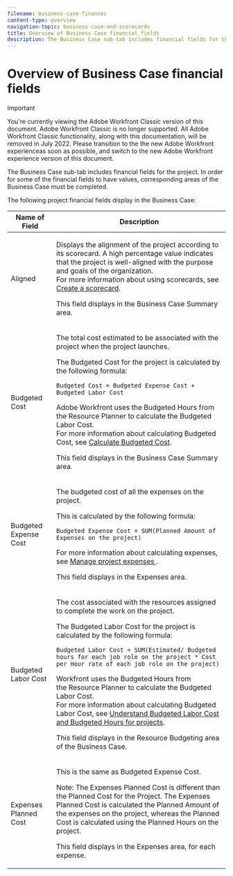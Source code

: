 ```yaml
---
filename: business-case-finances
content-type: overview
navigation-topic: business-case-and-scorecards
title: Overview of Business Case financial fields
description: The Business Case sub-tab includes financial fields for the project. In order for some of the financial fields to have values, corresponding areas of the Business Case must be completed.
---
```


# Overview of Business Case financial fields

>[!IMPORTANT]
>
>You're currently viewing the Adobe Workfront Classic version of this document. Adobe Workfront Classic is no longer supported. All Adobe Workfront Classic functionality, along with this documentation, will be removed in July 2022. Please transition to the the new Adobe Workfront experienceas soon as possible, and switch to the new Adobe Workfront experience version of this document.

The Business Case sub-tab includes financial fields for the project.&nbsp;In order for some of the financial fields to have values, corresponding areas of the Business Case must be completed.&nbsp;&nbsp;

The following project financial fields display in the Business Case:

<table> 
 <col> 
 <col> 
 <thead> 
  <tr> 
   <th scope="col">Name of Field</th> 
   <th scope="col">Description</th> 
  </tr> 
 </thead> 
 <tbody> 
  <tr> 
   <td>Aligned&nbsp;</td> 
   <td> <p>Displays the alignment of the project according to its scorecard. A high percentage value indicates that the project is well-aligned with the purpose and goals of the organization. <br>For more information about using scorecards, see <a href="../../../administration-and-setup/set-up-workfront/configure-system-defaults/create-scorecard.md" class="MCXref xref">Create a scorecard</a>.</p> <p>This field displays in the Business Case Summary area.&nbsp;</p> </td> 
  </tr> 
  <tr> 
   <td>Budgeted Cost</td> 
   <td> <p>The total cost estimated to be associated with the project when the project launches.</p> <p>The Budgeted Cost for the project is calculated by the following formula:<br></p> <p><code>Budgeted Cost =&nbsp;Budgeted Expense Cost + Budgeted Labor Cost </code> <br> </p> <p>Adobe Workfront uses the Budgeted Hours from the&nbsp;Resource Planner to calculate the Budgeted Labor Cost.<br>For more information about calculating Budgeted Cost, see <a href="../../../manage-work/projects/project-finances/budgeted-cost.md" class="MCXref xref">Calculate Budgeted Cost</a>.&nbsp;</p> <p>This field displays in the Business Case Summary area.</p> </td> 
  </tr> 
  <tr> 
   <td>Budgeted Expense Cost</td> 
   <td> <p>The budgeted cost of all the expenses on the project.&nbsp;</p> <p>This is calculated by the following formula:</p> <p><code>Budgeted Expense Cost = SUM(Planned Amount of Expenses on the project) </code></p> <p>For more information about calculating expenses, see <a href="../../../manage-work/projects/project-finances/manage-project-expenses.md" class="MCXref xref">Manage project expenses </a>.</p> <p>This field displays in the Expenses&nbsp;area.</p> </td> 
  </tr> 
  <tr> 
   <td>Budgeted Labor Cost</td> 
   <td> <p>The cost associated with the resources assigned to complete the work on the project.</p> <p>The Budgeted Labor Cost for the project is calculated by the following formula:<br></p> <p><code>Budgeted Labor Cost = SUM(Estimated/ Budgeted hours for each job role on the project * Cost per Hour rate of each job role on the project) </code><br></p> <p>Workfront uses the Budgeted Hours from the&nbsp;Resource Planner to calculate the Budgeted Labor Cost.<br>For more information about calculating Budgeted Labor Cost, see <a href="../../../manage-work/projects/project-finances/budgeted-labor-cost.md" class="MCXref xref">Understand Budgeted Labor Cost and Budgeted Hours for projects</a>.</p> <p>This field displays in the Resource Budgeting area of the Business Case.&nbsp;</p> </td> 
  </tr> 
  <tr> 
   <td>Expenses Planned Cost</td> 
   <td> <p>This is the same as Budgeted Expense Cost.&nbsp;</p> <p>Note:  The Expenses Planned Cost is different than the Planned Cost for the Project. The Expenses Planned Cost is calculated the Planned Amount of the expenses on the project, whereas the Planned Cost is calculated using the Planned Hours on the project.&nbsp;</p> <p>This field displays in the Expenses&nbsp;area, for each expense.</p> </td> 
  </tr> <!--
   <tr data-mc-conditions="QuicksilverOrClassic.Classic,QuicksilverOrClassic.Draft mode"> 
    <td>Legacy Budgeted Cost</td> 
    <td> <p>Note: This field might have been removed in your environment.</p> <p>This is calculated using the following formula:</p> <p><code>Legacy Budgeted Cost = Budgeted Expense Cost + Legacy Budgeted Labor Cost </code></p> <p>This value is an estimated&nbsp;Total Cost for the project when using the Labor Cost of the Legacy Resource Estimates.<br>For more information about calculating Budgeted Cost, see <a href="../../../manage-work/projects/project-finances/budgeted-cost.md" class="MCXref xref">Calculate Budgeted Cost</a>.</p> <p>This field displays in the Business Case Summary area.</p> </td> 
   </tr>
   --> 
   <!--
   <tr data-mc-conditions="QuicksilverOrClassic.Classic,QuicksilverOrClassic.Draft mode"> 
    <td>Legacy Budgeted Labor Cost</td> 
    <td> <p>Note: This field might have been removed in your environment.</p> <p>The Budgeted Cost of all the labor estimated for the project as specified in the Legacy Resource Estimates area of the Business Case. </p> <p>The Legacy Budgeted Labor Cost comes from&nbsp;estimating your resources on the project, in the Legacy Resource Estimates area of the Business Case or in the Capacity Planner. </p> <p>The Legacy Budgeted Labor Cost is calculated by the following formula:</p> <p><code>Legacy Budgeted Labor Cost = SUM(Role Cost per Hour Rate * Budgeted Hours per Role)</code></p> 
      <p data-mc-conditions="QuicksilverOrClassic.Draft mode">For more information about estimating resources on a project, see <a href="../../../manage-work/projects/define-a-business-case/apply-legacy-pools-to-business-case.md" class="MCXref xref">Estimate project resources by applying Legacy Resource Pools to the Business Case </a>.</p>
     <p>This field displays in the Legacy Resource Estimates&nbsp;area.</p> <p>The Legacy Budgeted Labor Cost for each job role is displayed in the Legacy Resource Estimates column in the Legacy Resource Estimates area.&nbsp;</p> </td> 
   </tr>
   <tr data-mc-conditions="QuicksilverOrClassic.Classic,QuicksilverOrClassic.Draft mode"> 
    <td>Legacy Net Value</td> 
    <td> <p>Note: This field might have been removed in your environment.</p> <p>This is the total expected value of the project after calculating its benefit and removing the costs. To calculate the Legacy Net Value, The Budgeted Labor Cost used to calculate the Budgeted Cost is associated with the budgeting of the resources in the Legacy Resource Estimates area of the project or in the Capacity Planner.&nbsp;</p> <p>The Legacy Net Value is calculated using the following formula:</p> <p><code>Legacy Net Value = Planned Benefit - Legacy Budgeted Cost - Potential Risk</code>. </p> <p>For more information about calculating Net Value, see <a href="../../../manage-work/projects/project-finances/calculate-net-value.md" class="MCXref xref">Calculate Net Value</a>.</p> <p>This field displays in the Business Case Summary area.&nbsp;</p> </td> 
   </tr>
  <tr> 
   <td>Net Value</td> 
   <td> <p>This is the total expected value of the project after calculating its benefit and removing the costs.</p> <p>The Net Value for the project is calculated by the following formula:<br></p> <p><code>Net Value = Planned Benefit - Budgeted Cost - Potential Risk</code>. <br></p> <p>For more information about calculating Net Value, see <a href="../../../manage-work/projects/project-finances/calculate-net-value.md" class="MCXref xref">Calculate Net Value</a>.<br></p> <p>This field displays in the Business Case Summary area.</p> </td> 
  </tr> 
  <tr> 
   <td>Planned Benefit</td> 
   <td>A manual estimate of the monetary benefit for your organization when this project is completed. It can be any amount of currency and it is specific to you and to each project you manage. The Planned Benefit cannot have a negative value. This field displays in the Business Case Summary area and it can be edited in the Project Info area of the Business Case. </td> 
  </tr> 
  <tr> 
   <td>Potential&nbsp;Cost of Risks</td> 
   <td> <p>This is the Potential Cost of all the risks on the project. </p> <p>This is calculated using the following formula:</p> <p><code>Potential Risk = SUM(Potential Cost * Probability of Risk) </code></p> <p>For more information about risks on the project, see&nbsp;<a href="../../../manage-work/projects/define-a-business-case/create-edit-risks-on-projects.md" class="MCXref xref">Create and edit risks on projects</a>.</p> <p>This field displays in the Business Case Summary area.</p> </td> 
  </tr> 
  <tr> 
   <td>Potential Risk</td> 
   <td> <p>In the Business Case Summary, this is the amount of the cost of the all the risks if they should occur, based on their probability. For example, if a Risk has a Potential Cost of $100 and a Probability of occurring of 10%, the Potential&nbsp;Risk is $10. The Potential Risk in the Business Case Summary is calculated by the following formula:</p> <p><code>Potential&nbsp;Risk = SUM(Risk Potential Cost x Probability)</code> for all risks. </p> </td> 
  </tr> 
  <tr> 
   <td>Risk Mitigation Cost</td> 
   <td> <p>The&nbsp;cost of the mitigation plan for the risks you are estimating might occur on the project.<br>For more information about risks on the project, see <a href="../../../manage-work/projects/define-a-business-case/create-edit-risks-on-projects.md" class="MCXref xref">Create and edit risks on projects</a>.</p> <p>This field displays in the&nbsp;Risks area for each risk specified on the project.</p> </td> 
  </tr> 
  <tr> 
   <td>Potential Cost for one Risk</td> 
   <td> <p>The estimated financial cost when the risks defined on the project would actually occur, regardless of their probability.&nbsp;</p> <p>This is a manually updated field which displays on each risk in the Risks area of the Business Case.&nbsp;</p> </td> 
  </tr> 
  <tr> 
   <td>Risks Total Potential Cost</td> 
   <td> <p>This is the total estimated financial cost of all the risks defined on the project when they actually have occurred.&nbsp;</p> <p>This is calculated by the following formula:</p> <p><code>Risks Total Potential Cost = SUM(Potential Cost of all risks on the project) </code></p> <p>It displays as a currency number next to the title of the Risks area of the Business Case.</p> </td> 
  </tr> 
  --> 
 </tbody> 
</table>
